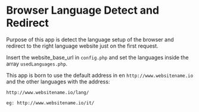 # Browser Language Detect and Redirect

Purpose of this app is detect the language setup of the browser and redirect to the right language website just on the first request.

Insert the website_base_url in `config.php` and set the languages inside the array `usedLanguages.php`.

This app is born to use the default address in en `http://www.websitename.io` and the other languages with the address:

```shell
http://www.websitename.io/lang/

eg: http://www.websitename.io/it/
```